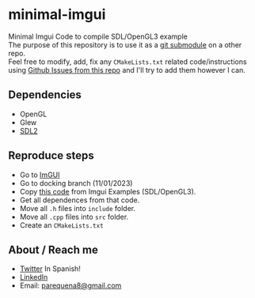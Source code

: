 # minimal-imgui
Minimal Imgui Code to compile SDL/OpenGL3 example</br>
The purpose of this repository is to use it as a [git submodule](https://git-scm.com/book/en/v2/Git-Tools-Submodules) on a other repo. </br>
Feel free to modify, add, fix any `CMakeLists.txt` related code/instructions using [Github Issues from this repo](https://github.com/parequena/minimal-imgui/pulls) and I'll try to add them however I can.

## Dependencies

- OpenGL
- Glew
- [SDL2](https://www.libsdl.org/)

## Reproduce steps
- Go to [ImGUI](https://github.com/ocornut/imgui)
- Go to docking branch (11/01/2023)
- Copy [this code](https://github.com/ocornut/imgui/blob/docking/examples/example_sdl_opengl3/main.cpp) from Imgui Examples (SDL/OpenGL3).
- Get all dependences from that code.
- Move all `.h` files into `include` folder.
- Move all `.cpp` files into `src` folder.
- Create an `CMakeLists.txt`

## About / Reach me
- [Twitter](https://twitter.com/conPdePABLO) In Spanish!
- [LinkedIn](https://www.linkedin.com/in/parequena/)
- Email: parequena8@gmail.com